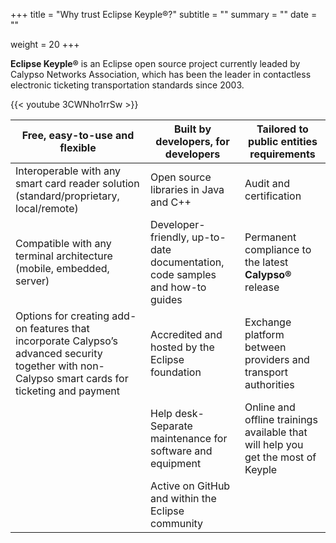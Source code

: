 +++
title = "Why trust Eclipse Keyple®?"
subtitle = ""
summary = ""
date = ""

weight = 20
+++

**Eclipse Keyple®** is an Eclipse open source project currently leaded by Calypso Networks Association, which has been the leader in contactless 
electronic ticketing transportation standards since 2003.

{{< youtube 3CWNho1rrSw >}}

| Free, easy-to-use and flexible      | Built by developers, for developers | Tailored to public entities requirements | 
|-------------------------------------|-------------------------------------|-------------------------------------------|
| Interoperable with any smart card reader solution (standard/proprietary, local/remote) | Open source libraries in Java and C++|Audit and certification|
| Compatible with any terminal architecture (mobile, embedded, server)|Developer-friendly, up-to-date documentation, code samples and how-to guides|Permanent compliance to the latest **Calypso®** release|
| Options for creating add-on features that incorporate Calypso’s advanced security together with non-Calypso smart cards for ticketing and payment|Accredited and hosted by the Eclipse foundation|Exchange platform between providers and transport authorities|
| |Help desk-Separate maintenance for software and equipment|Online and offline trainings available that will help you get the most of Keyple|
| |Active on GitHub and within the Eclipse community| |